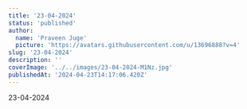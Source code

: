 ```yaml
---
title: '23-04-2024'
status: 'published'
author:
  name: 'Praveen Juge'
  picture: 'https://avatars.githubusercontent.com/u/13696888?v=4'
slug: '23-04-2024'
description: ''
coverImage: '../../images/23-04-2024-M1Nz.jpg'
publishedAt: '2024-04-23T14:17:06.420Z'
---
```


23-04-2024